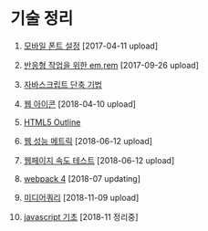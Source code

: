 # 기술 정리

1. [모바일 폰트 설정](http://13.124.101.236/khy_work/font_test_khy2.html) [2017-04-11 upload]

2. [반응형 작업을 위한 em,rem](http://13.124.101.236/khy_work/01_study_em_rem.html) [2017-09-26 upload]

3. [자바스크립트 단축 기법](https://kimhyoyeong.github.io/Task/01)

4. [웹 아이콘](https://kimhyoyeong.github.io/Task/02) [2018-04-10 upload]

5. [HTML5 Outline](https://kimhyoyeong.github.io/Task/03)

6. [웹 성능 메트릭](https://kimhyoyeong.github.io/Task/05)  [2018-06-12 upload]

7. [웹페이지 속도 테스트](https://kimhyoyeong.github.io/Task/04) [2018-06-12 upload]

8. [webpack 4](https://kimhyoyeong.github.io/Task/06)  [2018-07 updating]

9. [미디어쿼리](https://kimhyoyeong.github.io/Task/07) [2018-11-09 upload]

10. [javascript 기초](https://kimhyoyeong.github.io/Task/08) [2018-11 정리중]



